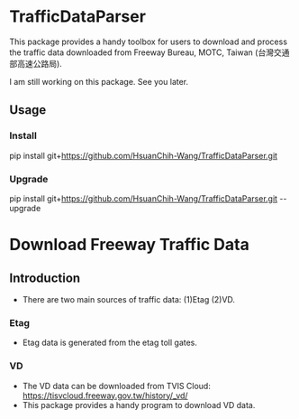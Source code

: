 # TrafficDataParser
This package provides a handy toolbox for users to download and process the traffic data downloaded from Freeway Bureau, MOTC, Taiwan (台灣交通部高速公路局).

I am still working on this package. See you later.

## Usage

### Install
pip install git+https://github.com/HsuanChih-Wang/TrafficDataParser.git
### Upgrade
pip install git+https://github.com/HsuanChih-Wang/TrafficDataParser.git --upgrade

# Download Freeway Traffic Data

## Introduction
* There are two main sources of traffic data: (1)Etag (2)VD.
### Etag
* Etag data is generated from the etag toll gates. 

### VD
* The VD data can be downloaded from TVIS Cloud: https://tisvcloud.freeway.gov.tw/history/_vd/
* This package provides a handy program to download VD data. 

